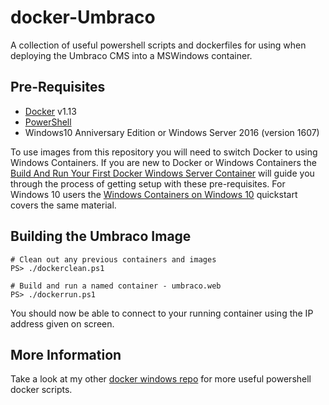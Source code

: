 # docker-Umbraco

A collection of useful powershell scripts and dockerfiles for using when deploying the Umbraco CMS into a MSWindows container.

## Pre-Requisites

* [Docker][4] v1.13
* [PowerShell][5]
* Windows10 Anniversary Edition or Windows Server 2016 (version 1607)

To use images from this repository you will need to switch Docker to using Windows Containers. If you are new to Docker or Windows Containers the [Build And Run Your First Docker Windows Server Container][3] will guide you through the process of getting setup with these pre-requisites. For Windows 10 users the [Windows Containers on Windows 10][7] quickstart covers the same material.


## Building the Umbraco Image

```
# Clean out any previous containers and images
PS> ./dockerclean.ps1

# Build and run a named container - umbraco.web
PS> ./dockerrun.ps1
```

You should now be able to connect to your running container using the IP address given on screen. 


## More Information

Take a look at my other [docker windows repo][9] for more useful powershell docker scripts.


 [1]: https://our.umbraco.org/contribute/releases/759
 [2]: https://docs.microsoft.com/en-us/virtualization/windowscontainers/quick-start/quick-start-windows-server
 [3]: https://blog.docker.com/2016/09/build-your-first-docker-windows-server-container/
 [4]: https://www.docker.com/
 [5]: https://msdn.microsoft.com/en-us/powershell/mt173057.aspx
 [7]: https://docs.microsoft.com/en-us/virtualization/windowscontainers/quick-start/quick-start-windows-10
 [9]: https://github.com/PhilA1/docker-aspmvc
